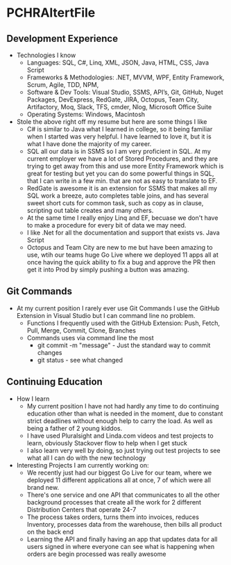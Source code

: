 # PCHRAltertFile

## Development Experience
- Technologies I know
   - Languages: SQL, C#, Linq, XML, JSON, Java, HTML, CSS, Java Script
	- Frameworks & Methodologies: .NET, MVVM, WPF, Entity Framework, Scrum, Agile, TDD, NPM, 
	- Software & Dev Tools: Visual Studio, SSMS, API’s, Git, GitHub, Nuget Packages, DevExpress, RedGate, JIRA, Octopus, Team City, Artifactory, Moq, Slack, TFS, cmder, Nlog, Microsoft Office Suite
	- Operating Systems: Windows, Macintosh
- Stole the above right off my resume but here are some things I like
	- C# is similar to Java what I learned in college, so it being familiar when I started was very helpful.  I have learned to love it, but it is what I have done the majority of my career. 
	- SQL all our data is in SSMS so I am very proficient in SQL.  At my current employer we have a lot of Stored Procedures, and they are trying to get away from this and use more Entity Framework which is great for testing but yet you can do some powerful things in SQL, that I can write in a few min. that are not as easy to translate to EF.
	- RedGate is awesome it is an extension for SSMS that makes all my SQL work a breeze, auto completes table joins, and has several sweet short cuts for common task, such as copy as in clause, scripting out table creates and many others.
	- At the same time I really enjoy Linq and EF, becuase we don't have to make a procedure for every bit of data we may need.
	- I  like .Net for all the documentation and support that exists vs. Java Script
	- Octopus and Team City are new to me but have been amazing to use, wtih our teams huge Go Live where we deployed 11 apps all at once having the quick ability to fix a bug and approve the PR then get it into Prod by simply pushing a button was amazing.
## Git Commands
- At my current position I rarely ever use Git Commands I use the GitHub Extension in Visual Studio but I can command line no problem. 
	- Functions I frequently used with the GitHub Extension: Push, Fetch, Pull, Merge, Commit, Clone, Branches
	- Commands uses via command line the most
		- git commit -m "message" - Just the standard way to commit changes
		- git status - see what changed
## Continuing Education
- How I learn
	- My current position I have not had hardly any time to do continuing education other than what is needed in the moment, due to constant strict deadlines without enough help to carry the load.  As well as being a father of 2 young kiddos.
	- I have used Pluralsight and Linda.com videos and test projects to learn, obviously Stackover flow to help when I get stuck
	- I also learn very well by doing, so just trying out test projects to see what all I can do with the new technology
- Interesting Projects I am currently working on: 
	- We recently just had our biggest Go Live for our team, where we deployed 11 different applications all at once, 7 of which were all brand new.
	- There's one service and one API that communicates to all the other background processes that create all the work for 2 different Distribution Centers that operate 24-7
	- The process takes orders, turns them into invoices, reduces Inventory, processes data from the warehouse, then bills all product on the back end
	- Learning the API and finally having an app that updates data for all users signed in where everyone can see what is happening when orders are begin processed was really awesome

